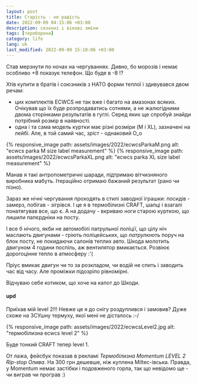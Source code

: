 ```yaml
---
layout: post
title: Старість - не радість
date: 2022-09-09 04:15:06 +03:00
description: сезонні і вікові зміни 
tags: [тероборона]
category: life
lang: uk
last_modified: 2022-09-09 15:10:06 +03:00
---
```


Став мерзнути по ночах на чергуваннях.
Дивно, бо морозів і немає особливо +8 показує телефон. 
Що буде в -8 !?

Хтів купити в братів і союзників з НАТО форми теплої і здивувався двом речам:
- цих комплектів ECWCS не так вже і багато на амазонах всяких.
  Очікував що їх буде розпродаватись сотнями, а не жалюгідними двома сторінками результатів в гуглі. 
  Серед яких ще спробуй знайди потрібний розмір в наявності.
- одна і та сама модель куртки має різні розміри (M і XL), зазначені на лейбі.
  Але, в той самий час, зріст - однаковий O_o
  
{% responsive_image path: assets/images/2022/ecwcsParkaM.png alt: "ecwcs parka M size label measurement" %}
{% responsive_image path: assets/images/2022/ecwcsParkaXL.png alt: "ecwcs parka XL size label measurement" %}

Манав я такі антропометричні шаради, підтримаю вітчизняного виробника мабуть.
Ітераційно отримаю бажаний результат (рано чи пізно).

Зараз же нічні чергування проходять в стилі заводної іграшки: посидів - замерз, побігав - зігрівся.
І це я в термобілизні CRAFT, шапці і взагалі понатягував все, що є.
А на додачу - вкриваю ноги старою курткою, що лишили папєрдніки на посту.

І все б нічого, якби не автомобілі патрульної поліції, що цілу ніч маслають двигунами - гріють поліцейських, що _патрулюють_ поруч на блок посту, не покидаючи салонів теплих авто.
Шкода молотить двигуном 4 години поспіль, аж вентилятор вмикається. 
Розвіює дорогоцінне тепло в атмосферу :'(

Пріус вмикає двигун чи то за розкладом, чи водій не спить і заводить час від часу.
Але проміжки підозріло рівномірні.

Відчуваю себе котиком, що хоче на капот до Шкоди.

#### upd
Приїхав мій level 2!!! 
Невже це я до снігу роздуплився і замовив?
Дуже схоже на ЗСУшну термуху, якої мені не дісталось :-/

{% responsive_image path: assets/images/2022/ecwcsLevel2.jpg alt: "термобілизна ecwcs level 2" %}

Буде тонкий CRAFT тепер level 1.

От лажа, фейсбук показав в рекламі _Термобілизна Momentum LEVEL 2 Rip-stop Олива_.
На 300 грн дешевше, ніж куплена Miltec-івська.
Правда, у Momentum немає застібки і подовженого горла, так що невідомо ще - чи виграв чи програв :)
